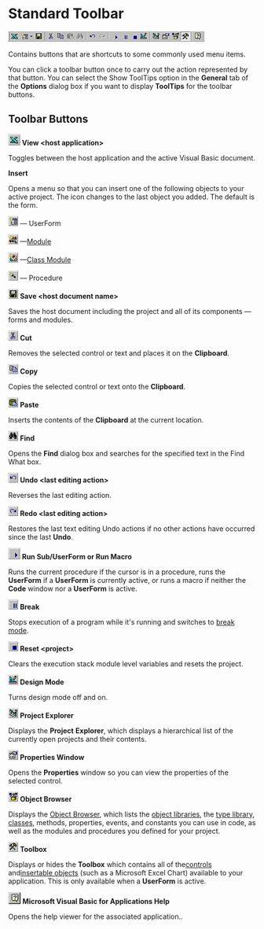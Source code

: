 
# Standard Toolbar


![](images/sbarvbe_ZA01201650.gif)



Contains buttons that are shortcuts to some commonly used menu items.

You can click a toolbar button once to carry out the action represented by that button. You can select the Show ToolTips option in the  **General** tab of the **Options** dialog box if you want to display **ToolTips** for the toolbar buttons.


## Toolbar Buttons


![](images/tbr_dgwa_ZA01201698.gif) **View <host application&gt;**

Toggles between the host application and the active Visual Basic document.

 **Insert**

Opens a menu so that you can insert one of the following objects to your active project. The icon changes to the last object you added. The default is the form.


![](images/tbr_ufrm_ZA01201759.gif) — UserForm


![](images/tbr_mod_ZA01201714.gif) —[Module](b8bdf64f-5920-1ae9-16d0-b26d09524a30.md)


![](images/tbr_cmod_ZA01201688.gif) —[Class Module](b8bdf64f-5920-1ae9-16d0-b26d09524a30.md)


![](images/tbr_proc_ZA01201726.gif) — Procedure


![](images/tbr_save_ZA01201736.gif) **Save <host document name&gt;**

Saves the host document including the project and all of its components — forms and modules.


![](images/tbr_cut_ZA01201694.gif) **Cut**

Removes the selected control or text and places it on the  **Clipboard**.


![](images/tbr_copy_ZA01201692.gif) **Copy**

Copies the selected control or text onto the  **Clipboard**.


![](images/tbr_pste_ZA01201730.gif) **Paste**

Inserts the contents of the  **Clipboard** at the current location.


![](images/tbr_find_ZA01201703.gif) **Find**

Opens the  **Find** dialog box and searches for the specified text in the Find What box.


![](images/tbr_undo_ZA01201762.gif) **Undo <last editing action&gt;**

Reverses the last editing action.


![](images/tbr_redo_ZA01201734.gif) **Redo <last editing action&gt;**

Restores the last text editing Undo actions if no other actions have occurred since the last  **Undo**.


![](images/tbr_strt_ZA01201751.gif) **Run Sub/UserForm or Run Macro**

Runs the current procedure if the cursor is in a procedure, runs the  **UserForm** if a **UserForm** is currently active, or runs a macro if neither the **Code** window nor a **UserForm** is active.


![](images/tbr_brk_ZA01201682.gif) **Break**

Stops execution of a program while it's running and switches to [break mode](b8bdf64f-5920-1ae9-16d0-b26d09524a30.md).


![](images/tbr_end_ZA01201701.gif) **Reset <project&gt;**

Clears the execution stack module level variables and resets the project.


![](images/tbr_dsgm_ZA01201699.gif) **Design Mode**

Turns design mode off and on.


![](images/tbr_pexp_ZA01201722.gif) **Project Explorer**

Displays the  **Project** **Explorer**, which displays a hierarchical list of the currently open projects and their contents.


![](images/tbr_prop_ZA01201727.gif) **Properties Window**

Opens the  **Properties** window so you can view the properties of the selected control.


![](images/tbr_obbr_ZA01201718.gif) **Object Browser**

Displays the [Object Browser](b8bdf64f-5920-1ae9-16d0-b26d09524a30.md), which lists the [object libraries](b8bdf64f-5920-1ae9-16d0-b26d09524a30.md), the [type library](b8bdf64f-5920-1ae9-16d0-b26d09524a30.md), [classes](b8bdf64f-5920-1ae9-16d0-b26d09524a30.md), methods, properties, events, and constants you can use in code, as well as the modules and procedures you defined for your project.


![](images/tbr_tbx_ZA01201755.gif) **Toolbox**

Displays or hides the  **Toolbox** which contains all of the[controls](b8bdf64f-5920-1ae9-16d0-b26d09524a30.md) and[insertable objects](b8bdf64f-5920-1ae9-16d0-b26d09524a30.md) (such as a Microsoft Excel Chart) available to your application. This is only available when a **UserForm** is active.


![](images/tbr_ahlp_ZA01201669.gif) **Microsoft Visual Basic for Applications Help**

Opens the help viewer for the associated application..

